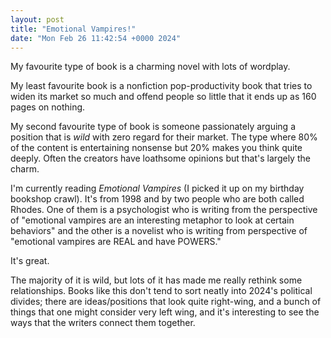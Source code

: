 ```yaml
---
layout: post
title: "Emotional Vampires!"
date: "Mon Feb 26 11:42:54 +0000 2024"
---
```



My favourite type of book is a charming novel with lots of wordplay. 

My least favourite book is a nonfiction pop-productivity book that tries to widen its market so much and offend people so little that it ends up as 160 pages on nothing. 

My second favourite type of book is someone passionately arguing a position that is *wild* with zero regard for their market. The type where 80% of the content is entertaining nonsense but 20% makes you think quite deeply. Often the creators have loathsome opinions but that's largely the charm.   

I'm currently reading  _Emotional Vampires_ (I picked it up on my birthday bookshop crawl). It's from 1998 and by two people who are both called Rhodes.  One of them is a psychologist who is writing from the perspective of "emotional vampires are an interesting metaphor to look at certain behaviors" and the other is a novelist who is writing from perspective of "emotional vampires are REAL and have POWERS." 

It's great. 

The majority of it is wild, but lots of it has made me really rethink some relationships.  Books like this don't tend to sort neatly into 2024's political divides; there are ideas/positions that look quite right-wing, and a bunch of things that one might consider very left wing, and it's interesting to see the ways that the writers connect them together.    



